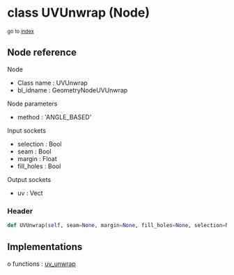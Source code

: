 # class UVUnwrap (Node)

<sub>go to [index](/docs/index.md)</sub>

## Node reference

Node
 - Class name : UVUnwrap
 - bl_idname : GeometryNodeUVUnwrap

Node parameters
 - method : 'ANGLE_BASED'

Input sockets
 - selection : Bool
 - seam : Bool
 - margin : Float
 - fill_holes : Bool

Output sockets
 - uv : Vect

### Header

``` python
def UVUnwrap(self, seam=None, margin=None, fill_holes=None, selection=None, method='ANGLE_BASED', node_label=None, node_color=None):
```

## Implementations

o functions : [uv_unwrap](/docs/classes/uv_unwrap.md)

